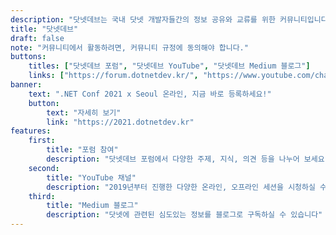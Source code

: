 ```yaml
---
description: "닷넷데브는 국내 닷넷 개발자들간의 정보 공유와 교류를 위한 커뮤니티입니다."
title: "닷넷데브"
draft: false
note: "커뮤니티에서 활동하려면, 커뮤니티 규정에 동의해야 합니다."
buttons:
    titles: ["닷넷데브 포럼", "닷넷데브 YouTube", "닷넷데브 Medium 블로그"]
    links: ["https://forum.dotnetdev.kr/", "https://www.youtube.com/channel/UCxCPX4tUbFyMseJVjVwcb9g", "https://medium.com/dotnetdev"]
banner:
    text: ".NET Conf 2021 x Seoul 온라인, 지금 바로 등록하세요!"
    button: 
        text: "자세히 보기"
        link: "https://2021.dotnetdev.kr"
features:
    first:
        title: "포럼 참여"
        description: "닷넷데브 포럼에서 다양한 주제, 지식, 의견 등을 나누어 보세요"
    second:
        title: "YouTube 채널"
        description: "2019년부터 진행한 다양한 온라인, 오프라인 세션을 시청하실 수 있습니다"
    third:
        title: "Medium 블로그"
        description: "닷넷에 관련된 심도있는 정보를 블로그로 구독하실 수 있습니다"
---
```

